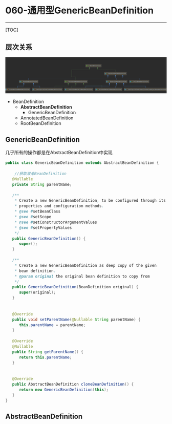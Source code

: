 # 060-通用型GenericBeanDefinition

---

[TOC]

## 层次关系

![image-20201116213208976](../../assets/image-20201116213208976.png)

- BeanDefinition
  - **AbstractBeanDefinition**
    - GenericBeanDefinition
  - AnnotatedBeanDefinition
  - RootBeanDefinition

## GenericBeanDefinition

几乎所有的操作都是在AbstractBeanDefinition中实现

```java
public class GenericBeanDefinition extends AbstractBeanDefinition {
  
	//获取双亲BeanDefinition
   @Nullable
   private String parentName;

   /**
    * Create a new GenericBeanDefinition, to be configured through its bean
    * properties and configuration methods.
    * @see #setBeanClass
    * @see #setScope
    * @see #setConstructorArgumentValues
    * @see #setPropertyValues
    */
   public GenericBeanDefinition() {
      super();
   }

   /**
    * Create a new GenericBeanDefinition as deep copy of the given
    * bean definition.
    * @param original the original bean definition to copy from
    */
   public GenericBeanDefinition(BeanDefinition original) {
      super(original);
   }


   @Override
   public void setParentName(@Nullable String parentName) {
      this.parentName = parentName;
   }

   @Override
   @Nullable
   public String getParentName() {
      return this.parentName;
   }


   @Override
   public AbstractBeanDefinition cloneBeanDefinition() {
      return new GenericBeanDefinition(this);
   }
}
```

## AbstractBeanDefinition

